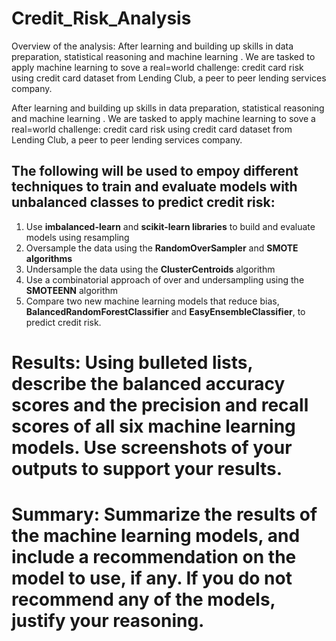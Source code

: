 # Credit_Risk_Analysis
Overview of the analysis: After learning and building up skills in data preparation, statistical reasoning and machine learning . We are tasked to  apply machine learning to sove a real=world challenge: credit card risk using credit card dataset from  Lending Club, a peer to peer lending services company.


After learning and building up skills in data preparation, statistical reasoning and machine learning . We are tasked to  apply machine learning to sove a real=world challenge: credit card risk using credit card dataset from  Lending Club, a peer to peer lending services company.

## The following will be used to empoy different techniques to train and evaluate models with unbalanced classes to predict credit risk:
  1. Use **imbalanced-learn** and **scikit-learn libraries** to build and evaluate models using resampling
  2. Oversample the data using the **RandomOverSampler** and **SMOTE algorithms**
  3. Undersample the data using the **ClusterCentroids** algorithm
  4. Use a combinatorial approach of over and undersampling using the **SMOTEENN** algorithm
  5. Compare two new machine learning models that reduce bias, **BalancedRandomForestClassifier** and **EasyEnsembleClassifier**, to predict credit risk.

# Results: Using bulleted lists, describe the balanced accuracy scores and the precision and recall scores of all six machine learning models. Use screenshots of your outputs to support your results.

# Summary: Summarize the results of the machine learning models, and include a recommendation on the model to use, if any. If you do not recommend any of the models, justify your reasoning.
